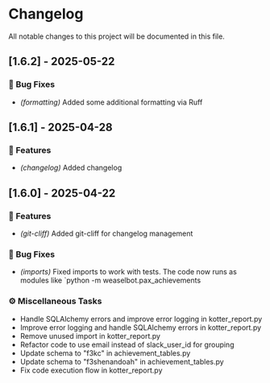 # Changelog

All notable changes to this project will be documented in this file.

## [1.6.2] - 2025-05-22

### 🐛 Bug Fixes

- *(formatting)* Added some additional formatting via Ruff

## [1.6.1] - 2025-04-28

### 🚀 Features

- *(changelog)* Added changelog

## [1.6.0] - 2025-04-22

### 🚀 Features

- *(git-cliff)* Added git-cliff for changelog management

### 🐛 Bug Fixes

- *(imports)* Fixed imports to work with tests. The code now runs as modules like `python -m weaselbot.pax_achievements

### ⚙️ Miscellaneous Tasks

- Handle SQLAlchemy errors and improve error logging in kotter_report.py
- Improve error logging and handle SQLAlchemy errors in kotter_report.py
- Remove unused import in kotter_report.py
- Refactor code to use email instead of slack_user_id for grouping
- Update schema to "f3kc" in achievement_tables.py
- Update schema to "f3shenandoah" in achievement_tables.py
- Fix code execution flow in kotter_report.py

<!-- generated by git-cliff -->
